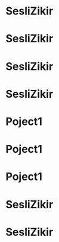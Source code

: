 # SesliZikir
# SesliZikir
# SesliZikir
# SesliZikir
# Poject1
# Poject1
# Poject1
# SesliZikir
# SesliZikir
